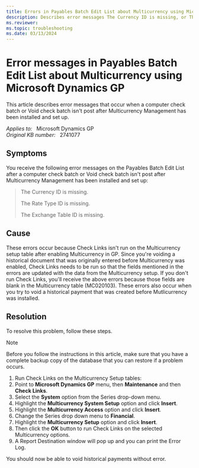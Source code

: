 ```yaml
---
title: Errors in Payables Batch Edit List about Multicurrency using Microsoft Dynamics GP
description: Describes error messages The Currency ID is missing, or The Rate Type ID is missing, or The Exchange Table ID is missing in Payables Batch Edit list.
ms.reviewer:
ms.topic: troubleshooting
ms.date: 03/13/2024
---
```

# Error messages in Payables Batch Edit List about Multicurrency using Microsoft Dynamics GP

This article describes error messages that occur when a computer check batch or Void check batch isn't post after Multicurrency Management has been installed and set up.

_Applies to:_ &nbsp; Microsoft Dynamics GP  
_Original KB number:_ &nbsp; 2741077

## Symptoms

You receive the following error messages on the Payables Batch Edit List after a computer check batch or Void check batch isn't post after Multicurrency Management has been installed and set up:

> The Currency ID is missing.
>
> The Rate Type ID is missing.
>
> The Exchange Table ID is missing.

## Cause

These errors occur because Check Links isn't run on the Multicurrency setup table after enabling Multicurrency in GP. Since you're voiding a historical document that was originally entered before Multicurrency was enabled, Check Links needs to be run so that the fields mentioned in the errors are updated with the data from the Multicurrency setup. If you don't run Check Links, you'll receive the above errors because those fields are blank in the Multicurrency table (MC020103). These errors also occur when you try to void a historical payment that was created before Mutlicurrency was installed.

## Resolution

To resolve this problem, follow these steps.

> [!NOTE]
> Before you follow the instructions in this article, make sure that you have a complete backup copy of the database that you can restore if a problem occurs.

1. Run Check Links on the Multicurrency Setup tables:
1. Point to **Microsoft Dynamics GP** menu, then **Maintenance** and then **Check Links**.
1. Select the **System** option from the Series drop-down menu.
1. Highlight the **Multicurrency System Setup** option and click **Insert**.
1. Highlight the **Multicurrency Access** option and click **Insert**.
1. Change the Series drop down menu to **Financial**.
1. Highlight the **Multicurrency Setup** option and click **Insert**.
1. Then click the **OK** button to run Check Links on the selected Multicurrency options.
1. A Report Destination window will pop up and you can print the Error Log.

You should now be able to void historical payments without error.
